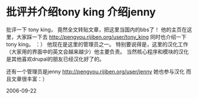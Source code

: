# 批评并介绍tony king 介绍jenny

批评一下 tony king， 竟然全文转贴文章，把这里当国内的bbs了！
他的主页在这里，大家踩一下去 http://pengyou.rijiben.org/user/tony_king
同时也介绍一下 tony king。 ：） 他现在是这里的管理员之一。
特别要说得是，这里的汉化工作（大家用的界面中的英文会越来越少）他主要负责。
当然核心程序和模块的汉化是其他喜欢drupal的朋友已经汉化好了的。

还有一个管理员是jenny http://pengyou.rijiben.org/user/jenny
她也参与汉化 而且文章很丰富：）

2006-09-22